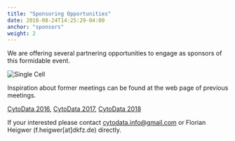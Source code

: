 ```yaml
---
title: "Sponsoring Opportunities"
date: 2018-08-24T14:25:29-04:00
anchor: "sponsors"
weight: 2
---
```


We are offering several partnering opportunities to engage as sponsors of this formidable event.

![Single Cell](/./main_files/single_cell.png)

Inspiration about former meetings can be found at the web page of previous meetings.

[CytoData 2016](http://2016.cytodata.org), [CytoData 2017](http://2017.cytodata.org), [CytoData 2018](http://2018.cytodata.org)

If your interested please contact <cytodata.info@gmail.com> or Florian Heigwer (f.heigwer[at]dkfz.de) directly.